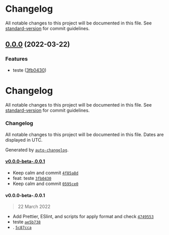 # Changelog

All notable changes to this project will be documented in this file. See [standard-version](https://github.com/conventional-changelog/standard-version) for commit guidelines.

## [0.0.0](https://github.com/mokkapps/changelog-generator-demo/compare/v0.0.0-beta-.0.0.1...v0.0.0) (2022-03-22)


### Features

* teste ([3fb0430](https://github.com/mokkapps/changelog-generator-demo/commits/3fb04301c924f1e66f93e6fb7a34ed087af1a896))

# Changelog

All notable changes to this project will be documented in this file. See [standard-version](https://github.com/conventional-changelog/standard-version) for commit guidelines.

### Changelog

All notable changes to this project will be documented in this file. Dates are displayed in UTC.

Generated by [`auto-changelog`](https://github.com/CookPete/auto-changelog).

#### [v0.0.0-beta-.0.0.1](https://github.com/rogerioyokoi/future_api/compare/v0.0.0-beta-.0.0.1...v0.0.0-beta-.0.0.1)

- Keep calm and commit [`4f85a8d`](https://github.com/rogerioyokoi/future_api/commit/4f85a8d25e45d77fd7a787caf13cc578fe579558)
- feat: teste [`3fb0430`](https://github.com/rogerioyokoi/future_api/commit/3fb04301c924f1e66f93e6fb7a34ed087af1a896)
- Keep calm and commit [`0595ce0`](https://github.com/rogerioyokoi/future_api/commit/0595ce00f8078b12f883b72f75fd71ce742ea62f)

#### v0.0.0-beta-.0.0.1

> 22 March 2022

- Add Prettier, ESlint, and scripts for apply format and check [`4749553`](https://github.com/rogerioyokoi/future_api/commit/474955311753e5d60f690f49a6c506be418472b8)
- teste [`ae5b738`](https://github.com/rogerioyokoi/future_api/commit/ae5b738225a48c3069922688d93cddb54c5ffcfa)
- . [`5c87cca`](https://github.com/rogerioyokoi/future_api/commit/5c87cca19407bcdc0885bf93f791518424b21cc0)
